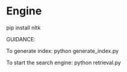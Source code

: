 # Engine
pip install nltk

GUIDANCE:


To generate index:
    python generate_index.py

To start the search engine:
    python retrieval.py
